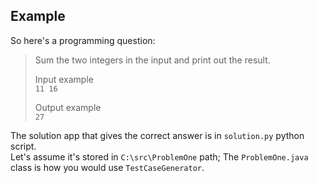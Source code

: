 ## Example
So here's a programming question:

> Sum the two integers in the input and print out the result.  
>   
> Input example  
> ``11 16``  
> 
> Output example  
> ``27``

The solution app that gives the correct answer is in `solution.py` python script.  
Let's assume it's stored in `C:\src\ProblemOne` path; The `ProblemOne.java` class is how you would use `TestCaseGenerator`.
